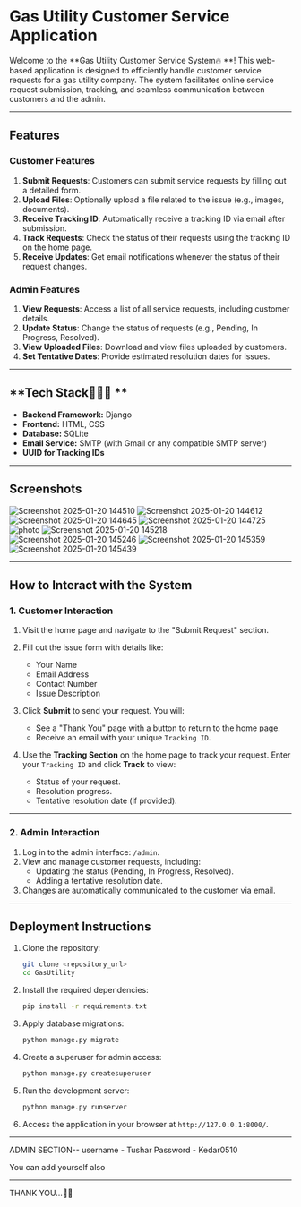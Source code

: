 # Gas Utility Customer Service Application

Welcome to the **Gas Utility Customer Service System🔥 **! This web-based application is designed to efficiently handle customer service requests for a gas utility company. 
The system facilitates online service request submission, tracking, and seamless communication between customers and the admin.

---

## **Features**

### Customer Features
1. **Submit Requests**: Customers can submit service requests by filling out a detailed form.
2. **Upload Files**: Optionally upload a file related to the issue (e.g., images, documents).
3. **Receive Tracking ID**: Automatically receive a tracking ID via email after submission.
4. **Track Requests**: Check the status of their requests using the tracking ID on the home page.
5. **Receive Updates**: Get email notifications whenever the status of their request changes.

### Admin Features
1. **View Requests**: Access a list of all service requests, including customer details.
2. **Update Status**: Change the status of requests (e.g., Pending, In Progress, Resolved).
3. **View Uploaded Files**: Download and view files uploaded by customers.
4. **Set Tentative Dates**: Provide estimated resolution dates for issues.

---

## **Tech Stack👩🏻‍💻 **
- **Backend Framework:** Django
- **Frontend:** HTML, CSS
- **Database:** SQLite
- **Email Service:** SMTP (with Gmail or any compatible SMTP server)
- **UUID for Tracking IDs**

---

## **Screenshots**

![Screenshot 2025-01-20 144510](https://github.com/user-attachments/assets/2b2afc74-e013-4d68-a62d-ac7bf870edf5)
![Screenshot 2025-01-20 144612](https://github.com/user-attachments/assets/6289d0d2-e966-49e2-9f04-a0472062e026)
![Screenshot 2025-01-20 144645](https://github.com/user-attachments/assets/b31296fd-a099-480b-8bd6-4cd56d9a41f8)
![Screenshot 2025-01-20 144725](https://github.com/user-attachments/assets/7c319396-bcb9-4f65-bb3e-bf3abf39304c)
![photo](https://github.com/user-attachments/assets/efc5ce21-751a-4146-9ae9-dbcae0da5ab0)
![Screenshot 2025-01-20 145218](https://github.com/user-attachments/assets/80acb0fe-bbf3-4af3-8b3b-9689e78d3e9f)
![Screenshot 2025-01-20 145246](https://github.com/user-attachments/assets/d65c7653-ab9f-4f34-a0ea-9076aebd4956)
![Screenshot 2025-01-20 145359](https://github.com/user-attachments/assets/12171ae5-2464-4289-97f3-982287105582)
![Screenshot 2025-01-20 145439](https://github.com/user-attachments/assets/1d42e597-4286-48b5-b00c-d996b2107b89)



---

## **How to Interact with the System**

### **1. Customer Interaction**
1. Visit the home page and navigate to the "Submit Request" section.
2. Fill out the issue form with details like:
   - Your Name
   - Email Address
   - Contact Number
   - Issue Description
3. Click **Submit** to send your request. You will:
   - See a "Thank You" page with a button to return to the home page.
   - Receive an email with your unique `Tracking ID`.

4. Use the **Tracking Section** on the home page to track your request. Enter your `Tracking ID` and click **Track** to view:
   - Status of your request.
   - Resolution progress.
   - Tentative resolution date (if provided).

---

### **2. Admin Interaction**
1. Log in to the admin interface: `/admin`.
2. View and manage customer requests, including:
   - Updating the status (Pending, In Progress, Resolved).
   - Adding a tentative resolution date.
3. Changes are automatically communicated to the customer via email.

---

## Deployment Instructions

1. Clone the repository:
   ```bash
   git clone <repository_url>
   cd GasUtility
   ```
2. Install the required dependencies:
   ```bash
   pip install -r requirements.txt
   ```
3. Apply database migrations:
   ```bash
   python manage.py migrate
   ```
4. Create a superuser for admin access:
   ```bash
   python manage.py createsuperuser
   ```
5. Run the development server:
   ```bash
   python manage.py runserver
   ```
6. Access the application in your browser at `http://127.0.0.1:8000/`.

---

ADMIN SECTION--
username - Tushar
Password - Kedar0510

You can add yourself also 

---


THANK YOU...🙌😁
